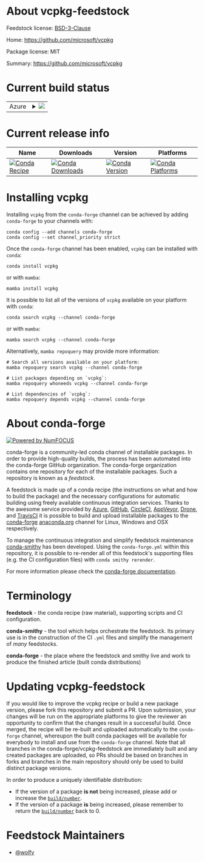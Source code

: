 About vcpkg-feedstock
=====================

Feedstock license: [BSD-3-Clause](https://github.com/conda-forge/vcpkg-feedstock/blob/main/LICENSE.txt)

Home: https://github.com/microsoft/vcpkg

Package license: MIT

Summary: https://github.com/microsoft/vcpkg

Current build status
====================


<table>
    
  <tr>
    <td>Azure</td>
    <td>
      <details>
        <summary>
          <a href="https://dev.azure.com/conda-forge/feedstock-builds/_build/latest?definitionId=10706&branchName=main">
            <img src="https://dev.azure.com/conda-forge/feedstock-builds/_apis/build/status/vcpkg-feedstock?branchName=main">
          </a>
        </summary>
        <table>
          <thead><tr><th>Variant</th><th>Status</th></tr></thead>
          <tbody><tr>
              <td>linux_64</td>
              <td>
                <a href="https://dev.azure.com/conda-forge/feedstock-builds/_build/latest?definitionId=10706&branchName=main">
                  <img src="https://dev.azure.com/conda-forge/feedstock-builds/_apis/build/status/vcpkg-feedstock?branchName=main&jobName=linux&configuration=linux%20linux_64_" alt="variant">
                </a>
              </td>
            </tr><tr>
              <td>osx_64</td>
              <td>
                <a href="https://dev.azure.com/conda-forge/feedstock-builds/_build/latest?definitionId=10706&branchName=main">
                  <img src="https://dev.azure.com/conda-forge/feedstock-builds/_apis/build/status/vcpkg-feedstock?branchName=main&jobName=osx&configuration=osx%20osx_64_" alt="variant">
                </a>
              </td>
            </tr><tr>
              <td>osx_arm64</td>
              <td>
                <a href="https://dev.azure.com/conda-forge/feedstock-builds/_build/latest?definitionId=10706&branchName=main">
                  <img src="https://dev.azure.com/conda-forge/feedstock-builds/_apis/build/status/vcpkg-feedstock?branchName=main&jobName=osx&configuration=osx%20osx_arm64_" alt="variant">
                </a>
              </td>
            </tr><tr>
              <td>win_64</td>
              <td>
                <a href="https://dev.azure.com/conda-forge/feedstock-builds/_build/latest?definitionId=10706&branchName=main">
                  <img src="https://dev.azure.com/conda-forge/feedstock-builds/_apis/build/status/vcpkg-feedstock?branchName=main&jobName=win&configuration=win%20win_64_" alt="variant">
                </a>
              </td>
            </tr>
          </tbody>
        </table>
      </details>
    </td>
  </tr>
</table>

Current release info
====================

| Name | Downloads | Version | Platforms |
| --- | --- | --- | --- |
| [![Conda Recipe](https://img.shields.io/badge/recipe-vcpkg-green.svg)](https://anaconda.org/conda-forge/vcpkg) | [![Conda Downloads](https://img.shields.io/conda/dn/conda-forge/vcpkg.svg)](https://anaconda.org/conda-forge/vcpkg) | [![Conda Version](https://img.shields.io/conda/vn/conda-forge/vcpkg.svg)](https://anaconda.org/conda-forge/vcpkg) | [![Conda Platforms](https://img.shields.io/conda/pn/conda-forge/vcpkg.svg)](https://anaconda.org/conda-forge/vcpkg) |

Installing vcpkg
================

Installing `vcpkg` from the `conda-forge` channel can be achieved by adding `conda-forge` to your channels with:

```
conda config --add channels conda-forge
conda config --set channel_priority strict
```

Once the `conda-forge` channel has been enabled, `vcpkg` can be installed with `conda`:

```
conda install vcpkg
```

or with `mamba`:

```
mamba install vcpkg
```

It is possible to list all of the versions of `vcpkg` available on your platform with `conda`:

```
conda search vcpkg --channel conda-forge
```

or with `mamba`:

```
mamba search vcpkg --channel conda-forge
```

Alternatively, `mamba repoquery` may provide more information:

```
# Search all versions available on your platform:
mamba repoquery search vcpkg --channel conda-forge

# List packages depending on `vcpkg`:
mamba repoquery whoneeds vcpkg --channel conda-forge

# List dependencies of `vcpkg`:
mamba repoquery depends vcpkg --channel conda-forge
```


About conda-forge
=================

[![Powered by
NumFOCUS](https://img.shields.io/badge/powered%20by-NumFOCUS-orange.svg?style=flat&colorA=E1523D&colorB=007D8A)](https://numfocus.org)

conda-forge is a community-led conda channel of installable packages.
In order to provide high-quality builds, the process has been automated into the
conda-forge GitHub organization. The conda-forge organization contains one repository
for each of the installable packages. Such a repository is known as a *feedstock*.

A feedstock is made up of a conda recipe (the instructions on what and how to build
the package) and the necessary configurations for automatic building using freely
available continuous integration services. Thanks to the awesome service provided by
[Azure](https://azure.microsoft.com/en-us/services/devops/), [GitHub](https://github.com/),
[CircleCI](https://circleci.com/), [AppVeyor](https://www.appveyor.com/),
[Drone](https://cloud.drone.io/welcome), and [TravisCI](https://travis-ci.com/)
it is possible to build and upload installable packages to the
[conda-forge](https://anaconda.org/conda-forge) [anaconda.org](https://anaconda.org/)
channel for Linux, Windows and OSX respectively.

To manage the continuous integration and simplify feedstock maintenance
[conda-smithy](https://github.com/conda-forge/conda-smithy) has been developed.
Using the ``conda-forge.yml`` within this repository, it is possible to re-render all of
this feedstock's supporting files (e.g. the CI configuration files) with ``conda smithy rerender``.

For more information please check the [conda-forge documentation](https://conda-forge.org/docs/).

Terminology
===========

**feedstock** - the conda recipe (raw material), supporting scripts and CI configuration.

**conda-smithy** - the tool which helps orchestrate the feedstock.
                   Its primary use is in the construction of the CI ``.yml`` files
                   and simplify the management of *many* feedstocks.

**conda-forge** - the place where the feedstock and smithy live and work to
                  produce the finished article (built conda distributions)


Updating vcpkg-feedstock
========================

If you would like to improve the vcpkg recipe or build a new
package version, please fork this repository and submit a PR. Upon submission,
your changes will be run on the appropriate platforms to give the reviewer an
opportunity to confirm that the changes result in a successful build. Once
merged, the recipe will be re-built and uploaded automatically to the
`conda-forge` channel, whereupon the built conda packages will be available for
everybody to install and use from the `conda-forge` channel.
Note that all branches in the conda-forge/vcpkg-feedstock are
immediately built and any created packages are uploaded, so PRs should be based
on branches in forks and branches in the main repository should only be used to
build distinct package versions.

In order to produce a uniquely identifiable distribution:
 * If the version of a package **is not** being increased, please add or increase
   the [``build/number``](https://docs.conda.io/projects/conda-build/en/latest/resources/define-metadata.html#build-number-and-string).
 * If the version of a package **is** being increased, please remember to return
   the [``build/number``](https://docs.conda.io/projects/conda-build/en/latest/resources/define-metadata.html#build-number-and-string)
   back to 0.

Feedstock Maintainers
=====================

* [@wolfv](https://github.com/wolfv/)

